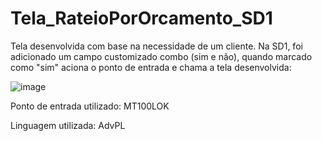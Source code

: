 # Tela_RateioPorOrcamento_SD1

Tela desenvolvida com base na necessidade de um cliente. 
Na SD1, foi adicionado um campo customizado combo (sim e não), quando marcado como "sim" aciona o ponto de entrada e chama a tela desenvolvida:

![image](https://user-images.githubusercontent.com/79766250/178260900-3a27cd29-ec20-4325-9451-dadadb441f9a.png)

Ponto de entrada utilizado: MT100LOK

Linguagem utilizada: AdvPL
